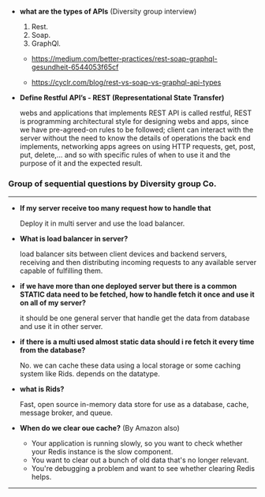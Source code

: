 - **what are the types of APIs** (Diversity group interview)

  1. Rest.
  2. Soap.
  3. GraphQl.

  - https://medium.com/better-practices/rest-soap-graphql-gesundheit-6544053f65cf

  - https://cyclr.com/blog/rest-vs-soap-vs-graphql-api-types

- **Define Restful API’s - REST (Representational State Transfer)**

  webs and applications that implements REST API is called restful, REST is programming architectural style for designing webs and apps, since we have pre-agreed-on rules to be followed; client can interact with the server without the need to know the details of operations the back end implements, networking apps agrees on using HTTP requests, get, post, put, delete,... and so with specific rules of when to use it and the purpose of it and the expected result.

### **Group of sequential questions by Diversity group Co.**

***
- **If my server receive too many request how to handle that** 

  Deploy it in multi server and use the load balancer.

- **What is load balancer in server?**

  load balancer sits between client devices and backend servers, receiving and then distributing incoming requests to any available server capable of fulfilling them.

- **if we have more than one deployed server but there is a common STATIC data need to be fetched, how to handle fetch it once and use it on all of my server?**

  it should be one general server that handle get the data from database and use it in other server.

- **if there is a multi used almost static data should i re fetch it every time from the database?**

  No. we can cache these data using a local storage or some caching system like Rids. depends on the datatype.

- **what is Rids?**

  Fast, open source in-memory data store for use as a database, cache, message broker, and queue.

- **When do we clear oue cache?** (By Amazon also)

  - Your application is running slowly, so you want to check whether your Redis instance is the slow component.
  - You want to clear out a bunch of old data that's no longer relevant.
  - You're debugging a problem and want to see whether clearing Redis helps.

***